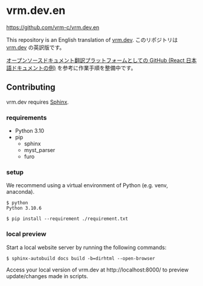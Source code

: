 # vrm.dev.en

https://github.com/vrm-c/vrm.dev.en

This repository is an English translation of [vrm.dev](https://github.com/vrm-c/vrm.dev).
このリポジトリは [vrm.dev](https://github.com/vrm-c/vrm.dev) の英訳版です。

[オープンソースドキュメント翻訳プラットフォームとしての GitHub (React 日本語ドキュメントの例)](https://zenn.dev/smikitky/articles/0d250f7367eda9)
を参考に作業手順を整備中です。

## Contributing

vrm.dev requires [Sphinx](https://www.sphinx-doc.org/en/master/).

### requirements

* Python 3.10
* pip
  * sphinx
  * myst_parser
  * furo

### setup
We recommend using a virtual environment of Python (e.g. venv, anaconda).

```shell
$ python
Python 3.10.6

$ pip install --requirement ./requirement.txt
```

### local preview

Start a local website server by running the following commands:

```console
$ sphinx-autobuild docs build -b=dirhtml --open-browser
```

Access your local version of vrm.dev at http://localhost:8000/ to preview update/changes made in scripts.
